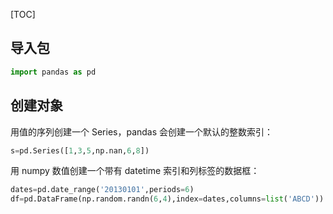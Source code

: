 [TOC]

## 导入包

~~~python
import pandas as pd
~~~



## 创建对象

用值的序列创建一个 Series，pandas 会创建一个默认的整数索引：

~~~python
s=pd.Series([1,3,5,np.nan,6,8])
~~~

用 numpy 数值创建一个带有 datetime 索引和列标签的数据框：

~~~python
dates=pd.date_range('20130101',periods=6)
df=pd.DataFrame(np.random.randn(6,4),index=dates,columns=list('ABCD'))
~~~

